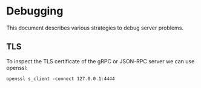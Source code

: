 # Debugging

This document describes various strategies to debug server problems.

## TLS

To inspect the TLS certificate of the gRPC or JSON-RPC server we can use openssl:

```
openssl s_client -connect 127.0.0.1:4444
```